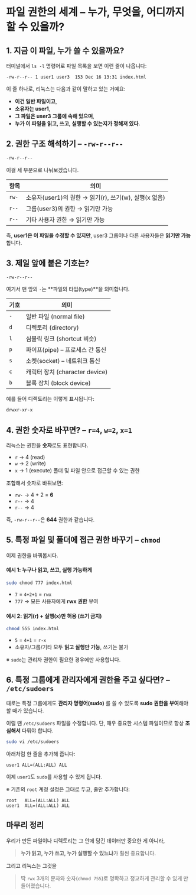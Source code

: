 # 파일 권한의 세계 – 누가, 무엇을, 어디까지 할 수 있을까?

## 1. 지금 이 파일, 누가 쓸 수 있을까요?

터미널에서 `ls -l` 명령어로 파일 목록을 보면 이런 줄이 나옵니다:

```
-rw-r--r-- 1 user1 user3  153 Dec 16 13:31 index.html
```

이 줄 하나로, 리눅스는 다음과 같이 말하고 있는 거예요:

- **이건 일반 파일이고**,
- **소유자는 user1**,
- **그 파일은 user3 그룹에 속해 있으며**,
- **누가 이 파일을 읽고, 쓰고, 실행할 수 있는지가 정해져 있다.**

## 2. 권한 구조 해석하기 – `-rw-r--r--`

```bash
-rw-r--r--
```

이걸 세 부분으로 나눠보겠습니다.

| 항목  | 의미                                                  |
| ----- | ----------------------------------------------------- |
| `rw-` | 소유자(user1)의 권한 → 읽기(r), 쓰기(w), 실행(x 없음) |
| `r--` | 그룹(user3)의 권한 → 읽기만 가능                      |
| `r--` | 기타 사용자 권한 → 읽기만 가능                        |

즉, **user1은 이 파일을 수정할 수 있지만**,
user3 그룹이나 다른 사용자들은 **읽기만 가능**합니다.

## 3. 제일 앞에 붙은 기호는?

```bash
-rw-r--r--
```

여기서 맨 앞의 `-`는 **파일의 타입(type)**을 의미합니다.

| 기호 | 의미                            |
| ---- | ------------------------------- |
| `-`  | 일반 파일 (normal file)         |
| `d`  | 디렉토리 (directory)            |
| `l`  | 심볼릭 링크 (shortcut 비슷)     |
| `p`  | 파이프(pipe) – 프로세스 간 통신 |
| `s`  | 소켓(socket) – 네트워크 통신    |
| `c`  | 캐릭터 장치 (character device)  |
| `b`  | 블록 장치 (block device)        |

예를 들어 디렉토리는 이렇게 표시됩니다:

```bash
drwxr-xr-x
```

## 4. 권한 숫자로 바꾸면? – `r=4`, `w=2`, `x=1`

리눅스는 권한을 **숫자**로도 표현합니다.

- `r` → 4 (read)
- `w` → 2 (write)
- `x` → 1 (execute) 폴더 및 파일 안으로 접근할 수 있는 권한

조합해서 숫자로 바꿔보면:

- `rw-` → 4 + 2 = **6**
- `r--` → 4
- `r--` → 4

즉, `-rw-r--r--`은 **644** 권한과 같습니다.

## 5. 특정 파일 및 폴더에 접근 권한 바꾸기 – `chmod`

이제 권한을 바꿔봅시다.

#### 예시 1: 누구나 읽고, 쓰고, 실행 가능하게

```bash
sudo chmod 777 index.html
```

- `7` = `4+2+1` = `rwx`
- `777` → 모든 사용자에게 **rwx 권한** 부여

#### 예시 2: 읽기(r) + 실행(x)만 허용 (쓰기 금지)

```bash
chmod 555 index.html
```

- `5` = `4+1` = `r-x`
- 소유자/그룹/기타 모두 **읽고 실행만 가능**, 쓰기는 불가

※ `sudo`는 관리자 권한이 필요한 경우에만 사용합니다.

## 6. 특정 그룹에게 관리자에게 권한을 주고 싶다면? – `/etc/sudoers`

때로는 특정 그룹에게도 **관리자 명령어(sudo)** 를 쓸 수 있도록
**sudo 권한을 부여**해야 할 때가 있습니다.

이럴 땐 `/etc/sudoers` 파일을 수정합니다.
단, 매우 중요한 시스템 파일이므로 항상 **조심해서** 다뤄야 합니다.

```bash
sudo vi /etc/sudoers
```

아래처럼 한 줄을 추가해 줍니다:

```
user1 ALL=(ALL:ALL) ALL
```

이제 `user1`도 `sudo`를 사용할 수 있게 됩니다.

※ 기존의 `root` 계정 설정은 그대로 두고, 줄만 추가합니다:

```
root   ALL=(ALL:ALL) ALL
user1  ALL=(ALL:ALL) ALL
```

## 마무리 정리

우리가 만든 파일이나 디렉토리는
그 안에 담긴 데이터만 중요한 게 아니라,

> **누가 읽고, 누가 쓰고, 누가 실행할 수 있느냐**가 훨씬 중요합니다.

그리고 리눅스는 그것을

> 딱 `rwx` 3개의 문자와 숫자(`chmod 755`)로
> 명확하고 정교하게 관리할 수 있게 만들어졌습니다.